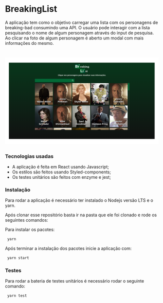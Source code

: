 # BreakingList

A aplicação tem como o objetivo carregar uma lista com os personagens de breaking-bad consumindo uma API. O usuário pode interagir com a lista pesquisando o nome de algum personagem através do input de pesquisa. Ao clicar na foto de algum personagem é aberto um modal com mais informações do mesmo.

<h1 align="center" >  
  <img src="https://github.com/IMeinen/BreakingList/blob/master/src/images/breaking_list_example.png" width="600"/>
</h1>


### Tecnologias usadas

- A aplicação é feita em React usando Javascript;
- Os estilos são feitos usando Styled-components;
- Os testes unitários são feitos com enzyme e jest;

### Instalação

Para rodar a aplicação é necessário ter instalado o Nodejs versão LTS e o yarn.

Após clonar esse repositório basta ir na pasta que ele foi clonado e rode os seguintes comandos:

Para instalar os pacotes:

```sh
 yarn
```

Após terminar a instalação dos pacotes inicie a aplicação com:

```sh
 yarn start
```

### Testes

Para rodar a bateria de testes unitários é necessário rodar o seguinte comando:

```sh
 yarn test
```

